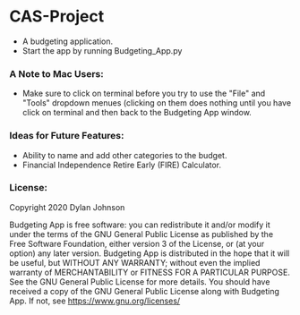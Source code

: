 # CAS-Project
- A budgeting application.
- Start the app by running Budgeting_App.py
### A Note to Mac Users:
- Make sure to click on terminal before you try to use the "File" and "Tools" dropdown menues (clicking on them does nothing until you have click on terminal and then back to the Budgeting App window.
### Ideas for Future Features:
- Ability to name and add other categories to the budget.
- Financial Independence Retire Early (FIRE) Calculator.
### License:
Copyright 2020 Dylan Johnson

Budgeting App is free software: you can redistribute it and/or modify
it under the terms of the GNU General Public License as published by
the Free Software Foundation, either version 3 of the License, or
(at your option) any later version.
Budgeting App is distributed in the hope that it will be useful,
but WITHOUT ANY WARRANTY; without even the implied warranty of
MERCHANTABILITY or FITNESS FOR A PARTICULAR PURPOSE.  See the
GNU General Public License for more details.
You should have received a copy of the GNU General Public License
along with Budgeting App.  If not, see https://www.gnu.org/licenses/
